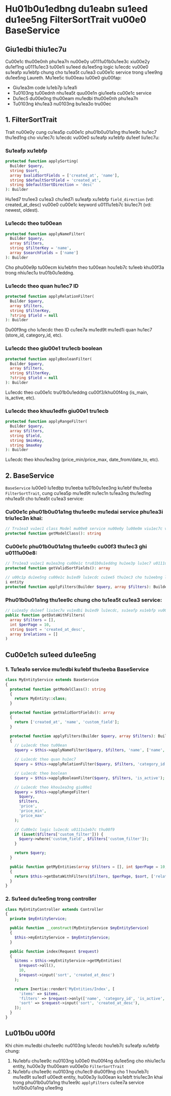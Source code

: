 # Hu01b0u1edbng du1eabn su1eed du1ee5ng FilterSortTrait vu00e0 BaseService

## Giu1edbi thiu1ec7u

Cu00e1c thu00e0nh phu1ea7n nu00e0y u0111u01b0u1ee3c xiu00e2y du1ef1ng u0111u1ec3 tu00e1i su1eed du1ee5ng logic lu1ecdc vu00e0 su1eafp xu1ebfp chung cho tu1ea5t cu1ea3 cu00e1c service trong u1ee9ng du1ee5ng Laureth. Mu1ee5c tiu00eau lu00e0 giu00fap:

- Giu1ea3m code lu1eb7p lu1ea1i
- Tu0103ng tu00ednh nhu1ea5t quu00e1n giu1eefa cu00e1c service
- Du1ec5 du00e0ng thu00eam mu1edbi thu00e0nh phu1ea7n
- Tu0103ng khu1ea3 nu0103ng bu1ea3o tru00ec

## 1. FilterSortTrait

Trait nu00e0y cung cu1ea5p cu00e1c phu01b0u01a1ng thu1ee9c hu1ec7 thu1ed1ng cho viu1ec7c lu1ecdc vu00e0 su1eafp xu1ebfp du1eef liu1ec7u:

### Su1eafp xu1ebfp

```php
protected function applySorting(
  Builder $query,
  string $sort,
  array $validSortFields = ['created_at', 'name'],
  string $defaultSortField = 'created_at',
  string $defaultSortDirection = 'desc'
): Builder
```

Hu1ed7 tru1ee3 cu1ea3 chu1ed7i su1eafp xu1ebfp `field_direction` (vd: created_at_desc) vu00e0 cu00e1c keyword u0111u1eb7c biu1ec7t (vd: newest, oldest).

### Lu1ecdc theo tu00ean

```php
protected function applyNameFilter(
  Builder $query,
  array $filters,
  string $filterKey = 'name',
  array $searchFields = ['name']
): Builder
```

Cho phu00e9p tu00ecm kiu1ebfm theo tu00ean hou1eb7c tu1eeb khu00f3a trong nhiu1ec1u tru01b0u1eddng.

### Lu1ecdc theo quan hu1ec7 ID

```php
protected function applyRelationFilter(
  Builder $query,
  array $filters,
  string $filterKey,
  ?string $field = null
): Builder
```

Du00f9ng cho lu1ecdc theo ID cu1ee7a mu1ed9t mu1ed1i quan hu1ec7 (store_id, category_id, etc).

### Lu1ecdc theo giu00e1 tru1ecb boolean

```php
protected function applyBooleanFilter(
  Builder $query,
  array $filters,
  string $filterKey,
  ?string $field = null
): Builder
```

Lu1ecdc theo cu00e1c tru01b0u1eddng cu00f3/khu00f4ng (is_main, is_active, etc).

### Lu1ecdc theo khuu1edfn giu00e1 tru1ecb

```php
protected function applyRangeFilter(
  Builder $query,
  array $filters,
  string $field,
  string $minKey,
  string $maxKey
): Builder
```

Lu1ecdc theo khou1ea3ng (price_min/price_max, date_from/date_to, etc).

## 2. BaseService

`BaseService` lu00e0 lu1edbp tru1eeba tu01b0u1ee3ng ku1ebf thu1eeba `FilterSortTrait`, cung cu1ea5p mu1ed9t nu1ec1n tu1ea3ng thu1ed1ng nhu1ea5t cho tu1ea5t cu1ea3 service:

### Cu00e1c phu01b0u01a1ng thu1ee9c mu1edai service phu1ea3i triu1ec3n khai:

```php
// Tru1ea3 vu1ec1 class Model mu00e0 service nu00e0y lu00e0m viu1ec7c vu1edbi
protected function getModelClass(): string
```

### Cu00e1c phu01b0u01a1ng thu1ee9c cu00f3 thu1ec3 ghi u0111u00e8:

```php
// Tru1ea3 vu1ec1 mu1ea3ng cu00e1c tru01b0u1eddng hu1ee3p lu1ec7 u0111u1ec3 su1eafp xu1ebfp
protected function getValidSortFields(): array

// u00c1p du1ee5ng cu00e1c bu1ed9 lu1ecdc cu1ee5 thu1ec3 cho tu1eebng loa
i entity
protected function applyFilters(Builder $query, array $filters): Builder
```

### Phu01b0u01a1ng thu1ee9c chung cho tu1ea5t cu1ea3 service:

```php
// Lu1ea5y du1eef liu1ec7u vu1edbi bu1ed9 lu1ecdc, su1eafp xu1ebfp vu00e0 phu00e2n trang
public function getDataWithFilters(
  array $filters = [],
  int $perPage = 10,
  string $sort = 'created_at_desc',
  array $relations = []
)
```

## Cu00e1ch su1eed du1ee5ng

### 1. Tu1ea1o service mu1edbi ku1ebf thu1eeba BaseService

```php
class MyEntityService extends BaseService
{
  protected function getModelClass(): string
  {
    return MyEntity::class;
  }

  protected function getValidSortFields(): array
  {
    return ['created_at', 'name', 'custom_field'];
  }

  protected function applyFilters(Builder $query, array $filters): Builder
  {
    // Lu1ecdc theo tu00ean
    $query = $this->applyNameFilter($query, $filters, 'name', ['name', 'description']);

    // Lu1ecdc theo quan hu1ec7
    $query = $this->applyRelationFilter($query, $filters, 'category_id');

    // Lu1ecdc theo boolean
    $query = $this->applyBooleanFilter($query, $filters, 'is_active');

    // Lu1ecdc theo khou1ea3ng giu00e1
    $query = $this->applyRangeFilter(
      $query,
      $filters,
      'price',
      'price_min',
      'price_max'
    );

    // Cu00e1c logic lu1ecdc u0111u1eb7c thu00f9
    if (isset($filters['custom_filter'])) {
      $query->where('custom_field', $filters['custom_filter']);
    }

    return $query;
  }

  public function getMyEntities(array $filters = [], int $perPage = 10, string $sort = 'created_at_desc')
  {
    return $this->getDataWithFilters($filters, $perPage, $sort, ['relation1', 'relation2']);
  }
}
```

### 2. Su1eed du1ee5ng trong controller

```php
class MyEntityController extends Controller
{
  private $myEntityService;

  public function __construct(MyEntityService $myEntityService)
  {
    $this->myEntityService = $myEntityService;
  }

  public function index(Request $request)
  {
    $items = $this->myEntityService->getMyEntities(
      $request->all(),
      10,
      $request->input('sort', 'created_at_desc')
    );

    return Inertia::render('MyEntities/Index', [
      'items' => $items,
      'filters' => $request->only(['name', 'category_id', 'is_active', 'price_min', 'price_max']),
      'sort' => $request->input('sort', 'created_at_desc'),
    ]);
  }
}
```

## Lu01b0u u00fd

Khi chim mu1edbi chu1ee9c nu0103ng lu1ecdc hou1eb7c su1eafp xu1ebfp chung:

1. Nu1ebfu chu1ee9c nu0103ng lu00e0 thu00f4ng du1ee5ng cho nhiu1ec1u entity, hu00e3y thu00eam vu00e0o `FilterSortTrait`
2. Nu1ebfu chu1ee9c nu0103ng chu1ec9 diu00f9ng cho 1 hou1eb7c mu1ed9t su1ed1 u00edt entity, hu00e3y liu00ean ku1ebft triu1ec3n khai trong phu01b0u01a1ng thu1ee9c `applyFilters` cu1ee7a service tu01b0u01a1ng u1ee9ng
